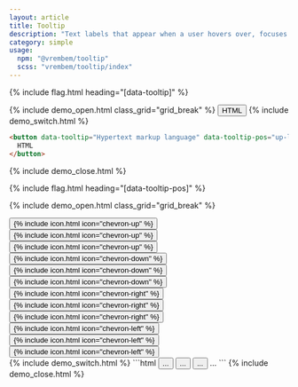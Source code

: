 ```yaml
---
layout: article
title: Tooltip
description: "Text labels that appear when a user hovers over, focuses on or touches an element."
category: simple
usage:
  npm: "@vrembem/tooltip"
  scss: "vrembem/tooltip/index"
---
```


{% include flag.html heading="[data-tooltip]" %}

{% include demo_open.html class_grid="grid_break" %}
<button class="button button_color_primary" data-tooltip="Hypertext markup language" data-tooltip-pos="up-left">
  HTML
</button>
{% include demo_switch.html %}
```html
<button data-tooltip="Hypertext markup language" data-tooltip-pos="up-left">
  HTML
</button>
```
{% include demo_close.html %}

{% include flag.html heading="[data-tooltip-pos]" %}

{% include demo_open.html class_grid="grid_break" %}
<div class="level">
  <button class="button button_size_large button_icon" data-tooltip="Some tooltip" data-tooltip-pos="up">
    {% include icon.html icon="chevron-up" %}
  </button>
  <button class="button button_size_large button_icon" data-tooltip="Some tooltip" data-tooltip-pos="up-left">
    {% include icon.html icon="chevron-up" %}
  </button>
  <button class="button button_size_large button_icon" data-tooltip="Some tooltip" data-tooltip-pos="up-right">
    {% include icon.html icon="chevron-up" %}
  </button>
  <button class="button button_size_large button_icon" data-tooltip="Some tooltip" data-tooltip-pos="down">
    {% include icon.html icon="chevron-down" %}
  </button>
  <button class="button button_size_large button_icon" data-tooltip="Some tooltip" data-tooltip-pos="down-left">
    {% include icon.html icon="chevron-down" %}
  </button>
  <button class="button button_size_large button_icon" data-tooltip="Some tooltip" data-tooltip-pos="down-right">
    {% include icon.html icon="chevron-down" %}
  </button>
  <button class="button button_size_large button_icon" data-tooltip="Some tooltip" data-tooltip-pos="right">
    {% include icon.html icon="chevron-right" %}
  </button>
  <button class="button button_size_large button_icon" data-tooltip="Some tooltip" data-tooltip-pos="right-up">
    {% include icon.html icon="chevron-right" %}
  </button>
  <button class="button button_size_large button_icon" data-tooltip="Some tooltip" data-tooltip-pos="right-down">
    {% include icon.html icon="chevron-right" %}
  </button>
  <button class="button button_size_large button_icon" data-tooltip="Some tooltip" data-tooltip-pos="left">
    {% include icon.html icon="chevron-left" %}
  </button>
  <button class="button button_size_large button_icon" data-tooltip="Some tooltip" data-tooltip-pos="left-up">
    {% include icon.html icon="chevron-left" %}
  </button>
  <button class="button button_size_large button_icon" data-tooltip="Some tooltip" data-tooltip-pos="left-down">
    {% include icon.html icon="chevron-left" %}
  </button>
</div>
{% include demo_switch.html %}
```html
<button data-tooltip="..." data-tooltip-pos="down">...</button>
<button data-tooltip="..." data-tooltip-pos="down-left">...</button>
<button data-tooltip="..." data-tooltip-pos="down-right">...</button>
...
```
{% include demo_close.html %}
